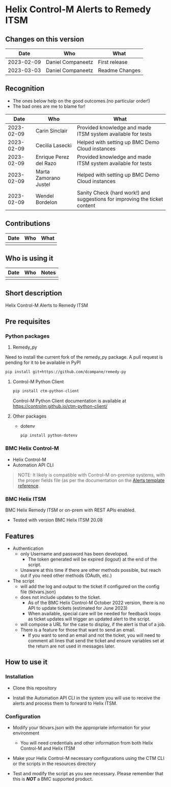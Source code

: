 # Helix Control-M Alerts to Remedy ITSM

## Changes on this version

| Date | Who | What |
| - | - | - |
| 2023-02-09 | Daniel Companeetz | First release |
| 2023-03-03 | Daniel Companeetz | Readme Changes |

## Recognition

* The ones below help on the good outcomes.(no particular order!)
* The bad ones are me to blame for!

| Date | Who | What |
| - | - | - |
| 2023-02-09 | Carin Sinclair | Provided knowledge and made ITSM system available for tests |
| 2023-02-09 | Cecilia Lasecki | Helped with setting up BMC Demo Cloud instances |
| 2023-02-09 | Enrique Perez del Razo | Provided knowledge and made ITSM system available for tests |
| 2023-02-09 | Marta Zamorano Justel | Helped with setting up BMC Demo Cloud instances |
| 2023-02-09 | Wendel Bordelon | Sanity Check (hard work!) and suggestions for improving the ticket content |

## Contributions

| Date | Who | What |
| - | - | - |
|  |  |  |

## Who is using it

| Date | Who | Notes |
| - | - | - |
|  | |  |

## Short description

Helix Control-M Alerts to Remedy ITSM

## Pre requisites

### Python packages

1. Remedy_py

Need to install the current fork of the remedy_py package. A pull request is pending for it to be available in PyPI

   ```bash
   pip install git+https://github.com/dcompane/remedy-py
   ```

1. Control-M Python Client

   ```bash
   pip install ctm-python-client
   ```

   Control-M Python Client documentation is available at <https://controlm.github.io/ctm-python-client/>

1. Other packages

   * dotenv

      ```bash
      pip install python-dotenv
      ```

### BMC Helix Control-M

* Helix Control-M
* Automation API CLI

> NOTE: It likely is compatible with Control-M on-premise systems, with the proper fields file (as per the documentation on the [Alerts template reference](https://docs.bmc.com/docs/display/ctmSaaSAPI/Alerts+Template+reference).

### BMC Helix ITSM

BMC Helix Remedy ITSM or on-prem with REST APIs enabled.

* Tested with version BMC Helix ITSM 20.08

## Features

* Authentication
  * only Username and password has been developed.
    * The token generated will be expired (logout) at the end of the script.
  * Unaware at this time if there are other methods possible, but reach out if you need other methods (OAuth, etc.)
* The script
  * will add the log and output to the ticket if configured on the config file (tktvars.json)
  * does not include updates to the ticket.
    * As of the BMC Helix Control-M October 2022 version, there is no API to update tickets (estimated for June 2023)
    * When available, special care will be needed for feedback loops as ticket updates will trigger an updated alert to the script.
  * will compose a URL for the case to display, if the alert is that of a job.
  * There is a feature for those that want to send an email.
    * If you want to send an email and not the ticket, you will need to comment all lines that send the ticket and ensure variables set at the return are not used in messages later.

## How to use it

### Installation

* Clone this repository

* Install the Automation API CLI in the system you will use to receive the alerts and process them to forward to Helix ITSM.

### Configuration

* Modify your tktvars.json with the appropriate information for your environment
  * You will need credentials and other information from both Helix Control-M and Helix ITSM

* Make your Helix Control-M necessary configurations using the CTM CLI or the scripts in the resources directory

* Test and modify the script as you see necessary. Please remember that this is __*NOT*__ a BMC supported product.
